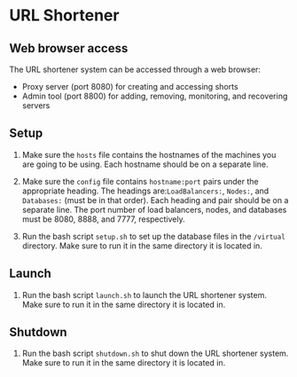 # URL Shortener

## Web browser access

The URL shortener system can be accessed through a web browser:
- Proxy server (port 8080) for creating and accessing shorts
- Admin tool (port 8800) for adding, removing, monitoring, and recovering
servers

## Setup

1. Make sure the `hosts` file contains the hostnames of the machines you
are going to be using. Each hostname should be on a separate line.

2. Make sure the `config` file contains `hostname:port` pairs under the
appropriate heading. The headings are:`LoadBalancers:`, `Nodes:`, and
`Databases:` (must be in that order). Each heading and pair should be on a
separate line. The port number of load balancers, nodes, and databases
must be 8080, 8888, and 7777, respectively.

3. Run the bash script `setup.sh` to set up the database files in the
`/virtual` directory. Make sure to run it in the same directory it is
located in.

## Launch

1. Run the bash script `launch.sh` to launch the URL shortener system.
Make sure to run it in the same directory it is located in.

## Shutdown

1. Run the bash script `shutdown.sh` to shut down the URL shortener system.
Make sure to run it in the same directory it is located in.
